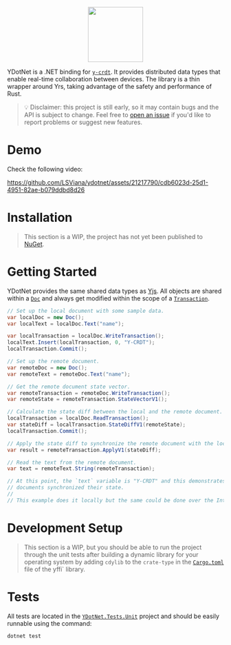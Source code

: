 <p align="center">
  <img width="128" height="128" src="https://github.com/LSViana/ydotnet/assets/21217790/51be1008-7bac-4bb0-b5bb-d4c9f5ab6d7d" />
</p>

YDotNet is a .NET binding for [`y-crdt`](https://github.com/y-crdt/ypy). It provides distributed data types that enable
real-time collaboration between devices. The library is a thin wrapper around Yrs, taking advantage of the safety and performance of Rust.

> 💡 Disclaimer: this project is still early, so it may contain bugs and the API is subject to change. Feel free to
> [open an issue](https://github.com/LSViana/ydotnet/issues/new) if you'd like to report problems or suggest new features.

# Demo

Check the following video:

https://github.com/LSViana/ydotnet/assets/21217790/cdb6023d-25d1-4951-82ae-b079ddbd8d26

# Installation

> This section is a WIP, the project has not yet been published to [NuGet](https://www.nuget.org/).

# Getting Started

YDotNet provides the same shared data types as [Yjs](https://docs.yjs.dev/). All objects are shared within a
[`Doc`](https://github.com/LSViana/ydotnet/blob/5c51f761f608d03fc88edaaf31aee4608afe0d3e/YDotNet/Document/Doc.cs) and always get modified within
the scope of a [`Transaction`](https://github.com/LSViana/ydotnet/blob/5c51f761f608d03fc88edaaf31aee4608afe0d3e/YDotNet/Document/Transactions/Transaction.cs).

```csharp
// Set up the local document with some sample data.
var localDoc = new Doc();
var localText = localDoc.Text("name");

var localTransaction = localDoc.WriteTransaction();
localText.Insert(localTransaction, 0, "Y-CRDT");
localTransaction.Commit();

// Set up the remote document.
var remoteDoc = new Doc();
var remoteText = remoteDoc.Text("name");

// Get the remote document state vector.
var remoteTransaction = remoteDoc.WriteTransaction();
var remoteState = remoteTransaction.StateVectorV1();

// Calculate the state diff between the local and the remote document.
localTransaction = localDoc.ReadTransaction();
var stateDiff = localTransaction.StateDiffV1(remoteState);
localTransaction.Commit();

// Apply the state diff to synchronize the remote document with the local changes.
var result = remoteTransaction.ApplyV1(stateDiff);

// Read the text from the remote document.
var text = remoteText.String(remoteTransaction);

// At this point, the `text` variable is "Y-CRDT" and this demonstrates how the two
// documents synchronized their state.
//
// This example does it locally but the same could be done over the Internet, for example.
```

# Development Setup

> This section is a WIP, but you should be able to run the project through the unit tests after
> building a dynamic library for your operating system by adding `cdylib` to the `crate-type` in
> the [`Cargo.toml`](https://github.com/y-crdt/y-crdt/blob/main/yffi/Cargo.toml#L19) file of the
> yffi` library.

# Tests

All tests are located in the [`YDotNet.Tests.Unit`](https://github.com/LSViana/ydotnet/tree/main/Tests/YDotNet.Tests.Unit)
project and should be easily runnable using the command:

```sh
dotnet test
```
